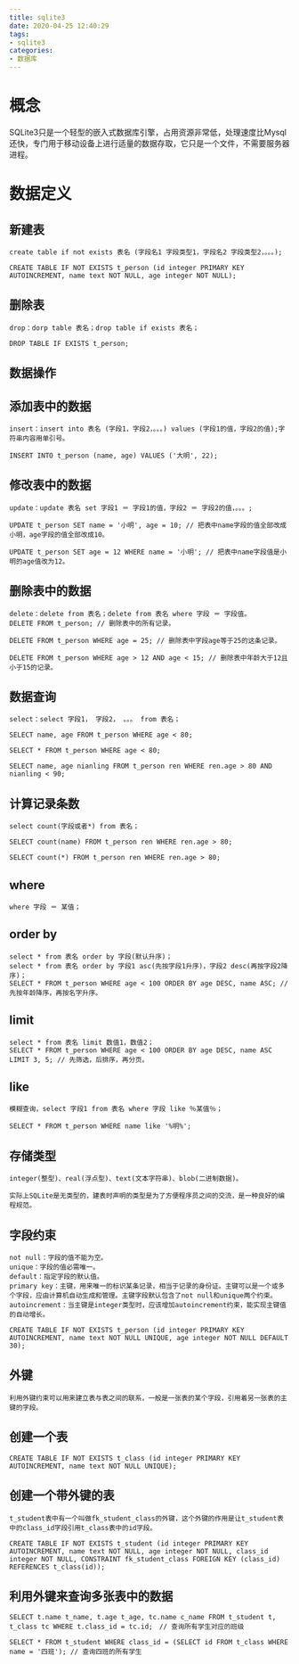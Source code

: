 ```yaml
---
title: sqlite3
date: 2020-04-25 12:40:29
tags: 
- sqlite3
categories:
- 数据库
---
```

# 概念 #

SQLite3只是一个轻型的嵌入式数据库引擎，占用资源非常低，处理速度比Mysql还快，专门用于移动设备上进行适量的数据存取，它只是一个文件，不需要服务器进程。

# 数据定义 #
## 新建表 ##
    create table if not exists 表名 (字段名1 字段类型1，字段名2 字段类型2，。。。);

    CREATE TABLE IF NOT EXISTS t_person (id integer PRIMARY KEY AUTOINCREMENT, name text NOT NULL, age integer NOT NULL); 

## 删除表 ##
    drop：dorp table 表名；drop table if exists 表名；

    DROP TABLE IF EXISTS t_person; 

## 数据操作 ##

## 添加表中的数据 ##
    insert：insert into 表名 (字段1，字段2，。。。) values (字段1的值，字段2的值);字符串内容用单引号。

    INSERT INTO t_person (name, age) VALUES ('大明', 22); 

## 修改表中的数据 ##
    update：update 表名 set 字段1 ＝ 字段1的值，字段2 ＝ 字段2的值，。。。;

    UPDATE t_person SET name = '小明', age = 10; // 把表中name字段的值全部改成小明，age字段的值全部改成10。  

    UPDATE t_person SET age = 12 WHERE name = '小明'; // 把表中name字段值是小明的age值改为12。  

## 删除表中的数据 ##
    delete：delete from 表名；delete from 表名 where 字段 ＝ 字段值。
    DELETE FROM t_person; // 删除表中的所有记录。 

    DELETE FROM t_person WHERE age = 25; // 删除表中字段age等于25的这条记录。 

    DELETE FROM t_person WHERE age > 12 AND age < 15; // 删除表中年龄大于12且小于15的记录。 

## 数据查询 ##

    select：select 字段1， 字段2， 。。。 from 表名；
    
    SELECT name, age FROM t_person WHERE age < 80; 

    SELECT * FROM t_person WHERE age < 80; 

    SELECT name, age nianling FROM t_person ren WHERE ren.age > 80 AND nianling < 90; 

## 计算记录条数 ##
    select count(字段或者*) from 表名；

    SELECT count(name) FROM t_person ren WHERE ren.age > 80; 

    SELECT count(*) FROM t_person ren WHERE ren.age > 80; 

## where ##
    where 字段 ＝ 某值；

## order by ##
    select * from 表名 order by 字段(默认升序)；
    select * from 表名 order by 字段1 asc(先按字段1升序)，字段2 desc(再按字段2降序)；
    SELECT * FROM t_person WHERE age < 100 ORDER BY age DESC, name ASC; // 先按年龄降序，再按名字升序。  

## limit ##
    select * from 表名 limit 数值1，数值2；
    SELECT * FROM t_person WHERE age < 100 ORDER BY age DESC, name ASC LIMIT 3, 5; // 先筛选，后排序，再分页。 

## like ##
    模糊查询，select 字段1 from 表名 where 字段 like ％某值％；

    SELECT * FROM t_person WHERE name like '%明%'; 

## 存储类型 ##
    integer(整型)、real(浮点型)、text(文本字符串)、blob(二进制数据)。

    实际上SQLite是无类型的，建表时声明的类型是为了方便程序员之间的交流，是一种良好的编程规范。

## 字段约束 ##

    not null：字段的值不能为空。
    unique：字段的值必需唯一。
    default：指定字段的默认值。
    primary key：主键，用来唯一的标识某条记录，相当于记录的身份证。主键可以是一个或多个字段，应由计算机自动生成和管理。主键字段默认包含了not null和unique两个约束。
    autoincrement：当主键是integer类型时，应该增加autoincrement约束，能实现主键值的自动增长。

    CREATE TABLE IF NOT EXISTS t_person (id integer PRIMARY KEY AUTOINCREMENT, name text NOT NULL UNIQUE, age integer NOT NULL DEFAULT 30); 

## 外键 ##
    利用外键约束可以用来建立表与表之间的联系，一般是一张表的某个字段，引用着另一张表的主键的字段。

## 创建一个表 ##
    CREATE TABLE IF NOT EXISTS t_class (id integer PRIMARY KEY AUTOINCREMENT, name text NOT NULL UNIQUE);

## 创建一个带外键的表 ##
    t_student表中有一个叫做fk_student_class的外键，这个外键的作用是让t_student表中的class_id字段引用t_class表中的id字段。

    CREATE TABLE IF NOT EXISTS t_student (id integer PRIMARY KEY AUTOINCREMENT, name text NOT NULL, age integer NOT NULL, class_id integer NOT NULL, CONSTRAINT fk_student_class FOREIGN KEY (class_id) REFERENCES t_class(id)); 

## 利用外键来查询多张表中的数据 ##

    SELECT t.name t_name, t.age t_age, tc.name c_name FROM t_student t, t_class tc WHERE t.class_id = tc.id;　// 查询所有学生对应的班级 

    SELECT * FROM t_student WHERE class_id = (SELECT id FROM t_class WHERE name = '四班'); // 查询四班的所有学生
